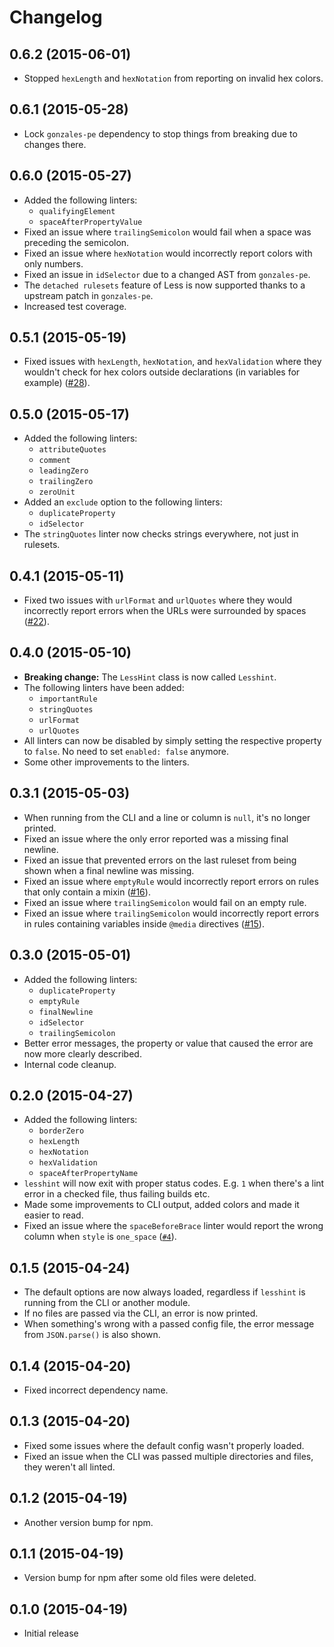 # Changelog

## 0.6.2 (2015-06-01)
* Stopped `hexLength` and `hexNotation` from reporting on invalid hex colors.

## 0.6.1 (2015-05-28)
* Lock `gonzales-pe` dependency to stop things from breaking due to changes there.

## 0.6.0 (2015-05-27)
* Added the following linters:
    * `qualifyingElement`
    * `spaceAfterPropertyValue`
* Fixed an issue where `trailingSemicolon` would fail when a space was preceding the semicolon.
* Fixed an issue where `hexNotation` would incorrectly report colors with only numbers.
* Fixed an issue in `idSelector` due to a changed AST from `gonzales-pe`.
* The `detached rulesets` feature of Less is now supported thanks to a upstream patch in `gonzales-pe`.
* Increased test coverage.

## 0.5.1 (2015-05-19)
* Fixed issues with `hexLength`, `hexNotation`, and `hexValidation` where they wouldn't check for hex colors outside declarations (in variables for example) ([#28](https://github.com/jwilsson/lesshint/issues/28)).

## 0.5.0 (2015-05-17)
* Added the following linters:
    * `attributeQuotes`
    * `comment`
    * `leadingZero`
    * `trailingZero`
    * `zeroUnit`
* Added an `exclude` option to the following linters:
    * `duplicateProperty`
    * `idSelector`
* The `stringQuotes` linter now checks strings everywhere, not just in rulesets.

## 0.4.1 (2015-05-11)
* Fixed two issues with `urlFormat` and `urlQuotes` where they would incorrectly report errors when the URLs were surrounded by spaces ([#22](https://github.com/jwilsson/lesshint/issues/22)).

## 0.4.0 (2015-05-10)
* **Breaking change:** The `LessHint` class is now called `Lesshint`.
* The following linters have been added:
    * `importantRule`
    * `stringQuotes`
    * `urlFormat`
    * `urlQuotes`
* All linters can now be disabled by simply setting the respective property to `false`. No need to set `enabled: false` anymore.
* Some other improvements to the linters.

## 0.3.1 (2015-05-03)
* When running from the CLI and a line or column is `null`, it's no longer printed.
* Fixed an issue where the only error reported was a missing final newline.
* Fixed an issue that prevented errors on the last ruleset from being shown when a final newline was missing.
* Fixed an issue where `emptyRule` would incorrectly report errors on rules that only contain a mixin ([#16](https://github.com/jwilsson/lesshint/issues/16)).
* Fixed an issue where `trailingSemicolon` would fail on an empty rule.
* Fixed an issue where `trailingSemicolon` would incorrectly report errors in rules containing variables inside `@media` directives ([#15](https://github.com/jwilsson/lesshint/issues/15)).

## 0.3.0 (2015-05-01)
* Added the following linters:
    * `duplicateProperty`
    * `emptyRule`
    * `finalNewline`
    * `idSelector`
    * `trailingSemicolon`
* Better error messages, the property or value that caused the error are now more clearly described.
* Internal code cleanup.

## 0.2.0 (2015-04-27)
* Added the following linters:
    * `borderZero`
    * `hexLength`
    * `hexNotation`
    * `hexValidation`
    * `spaceAfterPropertyName`
* `lesshint` will now exit with proper status codes. E.g. `1` when there's a lint error in a checked file, thus failing builds etc.
* Made some improvements to CLI output, added colors and made it easier to read.
* Fixed an issue where the `spaceBeforeBrace` linter would report the wrong column when `style` is `one_space` ([`#4`](https://github.com/jwilsson/lesshint/issues/4)).

## 0.1.5 (2015-04-24)
* The default options are now always loaded, regardless if `lesshint` is running from the CLI or another module.
* If no files are passed via the CLI, an error is now printed.
* When something's wrong with a passed config file, the error message from `JSON.parse()` is also shown.

## 0.1.4 (2015-04-20)
* Fixed incorrect dependency name.

## 0.1.3 (2015-04-20)
* Fixed some issues where the default config wasn't properly loaded.
* Fixed an issue when the CLI was passed multiple directories and files, they weren't all linted.

## 0.1.2 (2015-04-19)
* Another version bump for npm.

## 0.1.1 (2015-04-19)
* Version bump for npm after some old files were deleted.

## 0.1.0 (2015-04-19)
* Initial release
